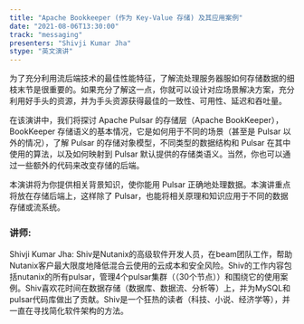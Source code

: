 ```yaml
---
title: "Apache Bookkeeper (作为 Key-Value 存储) 及其应用案例"
date: "2021-08-06T13:30:00" 
track: "messaging"
presenters: "Shivji Kumar Jha"
stype: "英文演讲"
---
```

为了充分利用流后端技术的最佳性能特征，了解流处理服务器服如何存储数据的细枝末节是很重要的。如果充分了解这一点，你就可以设计对应场景解决方案，充分利用好手头的资源，并为手头资源获得最佳的一致性、可用性、延迟和吞吐量。
 
在该演讲中，我们将探讨 Apache Pulsar 的存储层（Apache BookKeeper），BookKeeper 存储语义的基本情况，它是如何用于不同的场景（甚至是 Pulsar 以外的情况），了解 Pulsar 的存储对象模型，不同类型的数据结构和 Pulsar 在其中使用的算法，以及如何映射到 Pulsar 默认提供的存储类语义。当然，你也可以通过一些额外的代码来改变存储的后端。
 
本演讲将为你提供相关背景知识，使你能用 Pulsar 正确地处理数据。本演讲重点将放在存储后端上，这样除了 Pulsar，也能将相关原理和知识应用于不同的数据存储或流系统。
 ### 讲师: 
 Shivji Kumar Jha: Shiv是Nutanix的高级软件开发人员，在beam团队工作，帮助Nutanix客户最大限度地降低混合云使用的云成本和安全风险。Shiv的工作内容包括nutanix的所有pulsar，管理4个pulsar集群（（30个节点））和围绕它的使用案例。Shiv喜欢花时间在数据存储（数据库、数据流、分析等）上，并为MySQL和pulsar代码库做出了贡献。Shiv是一个狂热的读者（科技、小说、经济学等），并一直在寻找简化软件架构的方法。